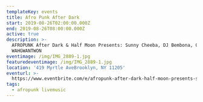 ```yaml
---
templateKey: events
title: Afro Punk After Dark
start: 2019-08-26T02:00:00.000Z
end: 2019-08-26T08:00:00.000Z
active: true
description: >-
  AFROPUNK After Dark & Half Moon Presents: Sunny Cheeba, DJ Bembona, Gvijin,
  WAHGWANTWON
eventimage: /img/IMG_2889-1.jpg
featuredeventimage: /img/IMG_2889-1.jpg
location: '419 Myrtle AveBrooklyn, NY 11205'
eventurl: >-
  https://www.eventbrite.com/e/afropunk-after-dark-half-moon-presents-sunny-cheeba-dj-bembona-gvijin-wahgwantwon-tickets-66960971067
tags:
  - afropunk livemusic
---
```


